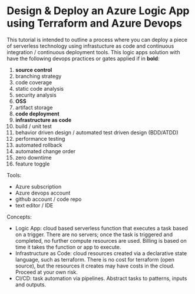 # Design & Deploy an Azure Logic App using Terraform and Azure Devops

This tutorial is intended to outline a process where you can deploy a piece of serverless technology using infrastucture as code and continuous integration / continuous deployment tools.
This logic apps solution with have the following devops practices or gates applied if in __bold__:
1. __source control__
2. branching strategy
3. code coverage
4. static code analysis
5. security analysis
6. __OSS__
7. artifact storage
8. __code deployment__
9. __infrastructure as code__
10. build / unit test
11. behavior driven design / automated test driven design (BDD/ATDD)
12. performance testing
13. automated rollback
14. automated change order
15. zero downtime
16. feature toggle

Tools:
* Azure subscription
* Azure devops account
* github account / code repo
* text editor / IDE

Concepts:
* Logic App: cloud based serverless function that executes a task based on a trigger. There are no servers; once the task is triggered and completed, no further compute resources are used. Billing is based on time it takes the function or app to execute.
* Infrastructure as Code: cloud resources created via a declarative state language, such as terraform. There is no cost for terraform (open source), but the resources it creates may have costs in the cloud. Proceed at your own risk.
* CI/CD: task automation via pipelines. Abstract tasks to patterns, inputs and outputs.


